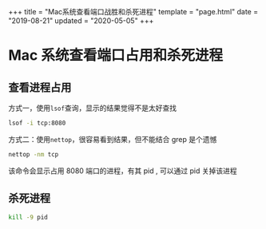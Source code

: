 +++
title = "Mac系统查看端口战胜和杀死进程"
template = "page.html"
date = "2019-08-21"
updated = "2020-05-05"
+++


# Mac 系统查看端口占用和杀死进程

## 查看进程占用

方式一，使用`lsof`查询，显示的结果觉得不是太好查找
```sh
lsof -i tcp:8080
```

方式二：使用`nettop`，很容易看到结果，但不能结合 grep 是个遗憾
```sh
nettop -nm tcp
```

该命令会显示占用 8080 端口的进程，有其 pid , 可以通过 pid 关掉该进程

## 杀死进程

```sh
kill -9 pid
```

